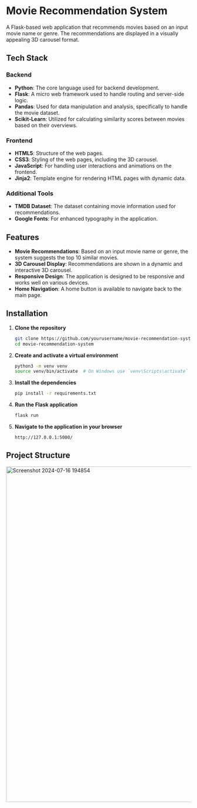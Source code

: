 # Movie Recommendation System

A Flask-based web application that recommends movies based on an input movie name or genre. The recommendations are displayed in a visually appealing 3D carousel format. 

## Tech Stack

### Backend
- **Python**: The core language used for backend development.
- **Flask**: A micro web framework used to handle routing and server-side logic.
- **Pandas**: Used for data manipulation and analysis, specifically to handle the movie dataset.
- **Scikit-Learn**: Utilized for calculating similarity scores between movies based on their overviews.

### Frontend
- **HTML5**: Structure of the web pages.
- **CSS3**: Styling of the web pages, including the 3D carousel.
- **JavaScript**: For handling user interactions and animations on the frontend.
- **Jinja2**: Template engine for rendering HTML pages with dynamic data.

### Additional Tools
- **TMDB Dataset**: The dataset containing movie information used for recommendations.
- **Google Fonts**: For enhanced typography in the application.

## Features
- **Movie Recommendations**: Based on an input movie name or genre, the system suggests the top 10 similar movies.
- **3D Carousel Display**: Recommendations are shown in a dynamic and interactive 3D carousel.
- **Responsive Design**: The application is designed to be responsive and works well on various devices.
- **Home Navigation**: A home button is available to navigate back to the main page.

## Installation

1. **Clone the repository**
    ```bash
    git clone https://github.com/yourusername/movie-recommendation-system.git
    cd movie-recommendation-system
    ```

2. **Create and activate a virtual environment**
    ```bash
    python3 -m venv venv
    source venv/bin/activate  # On Windows use `venv\Scripts\activate`
    ```

3. **Install the dependencies**
    ```bash
    pip install -r requirements.txt
    ```

4. **Run the Flask application**
    ```bash
    flask run
    ```

5. **Navigate to the application in your browser**
    ```
    http://127.0.0.1:5000/
    ```

## Project Structure



<img width="913" alt="Screenshot 2024-07-16 194854" src="https://github.com/user-attachments/assets/614ed668-43c3-4d5e-af98-3b80e6f90e90">

